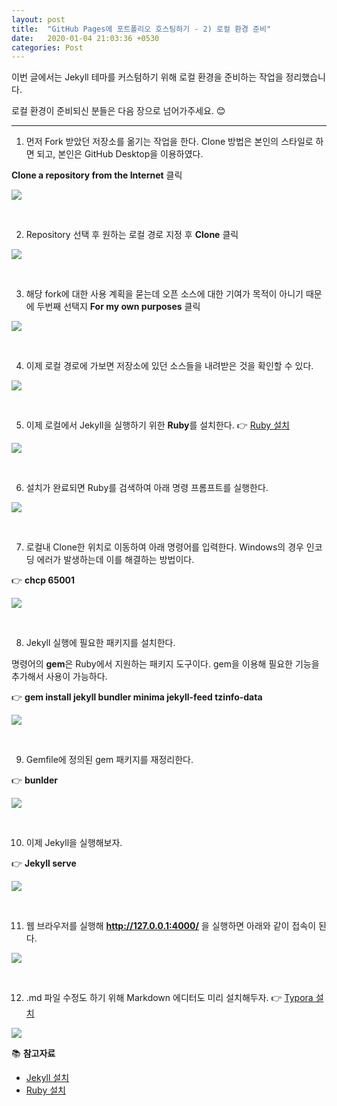 ```yaml
---
layout: post
title:  "GitHub Pages에 포트폴리오 호스팅하기 - 2) 로컬 환경 준비"
date:   2020-01-04 21:03:36 +0530
categories: Post
---
```

이번 글에서는 Jekyll 테마를 커스텀하기 위해 로컬 환경을 준비하는 작업을 정리했습니다. 

로컬 환경이 준비되신 분들은 다음 장으로 넘어가주세요. :blush:

------

1) 먼저 Fork 받았던 저장소를 옮기는 작업을 한다. Clone 방법은 본인의 스타일로 하면 되고, 본인은 GitHub Desktop을 이용하였다. 

**Clone a repository from the Internet**  클릭

![](/assets/img/post2/post2_img1.png)

<br>

2) Repository 선택 후 원하는 로컬 경로 지정 후 **Clone** 클릭

![](/assets/img/post2/post2_img2.png)

<br>

3) 해당 fork에 대한 사용 계획을 묻는데 오픈 소스에 대한 기여가 목적이 아니기 때문에 두번째 선택지 **For my own purposes** 클릭

![](/assets/img/post2/post2_img3.png)

<br>

4) 이제 로컬 경로에 가보면 저장소에 있던 소스들을 내려받은 것을 확인할 수 있다.

![](/assets/img/post2/post2_img4.png)

<br>

5)  이제 로컬에서 Jekyll을 실행하기 위한 **Ruby**를 설치한다. :point_right: [Ruby 설치](https://rubyinstaller.org/downloads/)

![](/assets/img/post2/post2_img10.jpg)

<br>

6) 설치가 완료되면 Ruby를 검색하여 아래 명령 프롬프트를 실행한다.

![](/assets/img/post2/post2_img10.png)

<br>

7) 로컬내 Clone한 위치로 이동하여 아래 명령어를 입력한다. Windows의 경우 인코딩 에러가 발생하는데 이를 해결하는 방법이다.

:point_right: **​chcp 65001**

![](/assets/img/post2/post2_img5.png)

<br>

8) Jekyll 실행에 필요한 패키지를 설치한다. 

명령어의 **gem**은 Ruby에서 지원하는 패키지 도구이다. gem을 이용해 필요한 기능을 추가해서 사용이 가능하다.

:point_right: **gem install jekyll bundler minima jekyll-feed tzinfo-data**

![](/assets/img/post2/post2_img6.png)

<br>

9) Gemfile에 정의된 gem 패키지를 재정리한다.

:point_right: **bunlder**

![](/assets/img/post2/post2_img7.png)

<br>

10) 이제 Jekyll을 실행해보자.

:point_right: **Jekyll serve**

![](/assets/img/post2/post2_img8.png)

<br>

11) 웹 브라우저를 실행해 **http://127.0.0.1:4000/** 을 실행하면 아래와 같이 접속이 된다.

![](/assets/img/post2/post2_img9.png)

<br>

12) .md 파일 수정도 하기 위해 Markdown 에디터도 미리 설치해두자. :point_right: [Typora 설치](https://typora.io/)

![](/assets/img/post2/post2_img11.png)



:books: **참고자료**

* [Jekyll 설치](https://theorydb.github.io/envops/2019/05/03/envops-blog-github-pages-jekyll/)
* [Ruby 설치](https://park-jongseok.github.io/languages/ruby/2019/10/03/installing-ruby.html)